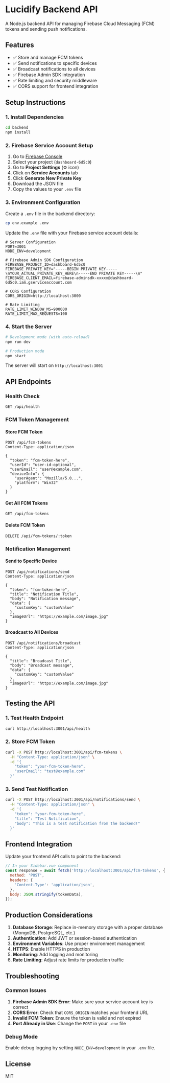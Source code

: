 # Lucidify Backend API

A Node.js backend API for managing Firebase Cloud Messaging (FCM) tokens and sending push notifications.

## Features

- ✅ Store and manage FCM tokens
- ✅ Send notifications to specific devices
- ✅ Broadcast notifications to all devices
- ✅ Firebase Admin SDK integration
- ✅ Rate limiting and security middleware
- ✅ CORS support for frontend integration

## Setup Instructions

### 1. Install Dependencies

```bash
cd backend
npm install
```

### 2. Firebase Service Account Setup

1. Go to [Firebase Console](https://console.firebase.google.com/)
2. Select your project (`dashboard-6d5c0`)
3. Go to **Project Settings** (⚙️ icon)
4. Click on **Service Accounts** tab
5. Click **Generate New Private Key**
6. Download the JSON file
7. Copy the values to your `.env` file

### 3. Environment Configuration

Create a `.env` file in the backend directory:

```bash
cp env.example .env
```

Update the `.env` file with your Firebase service account details:

```env
# Server Configuration
PORT=3001
NODE_ENV=development

# Firebase Admin SDK Configuration
FIREBASE_PROJECT_ID=dashboard-6d5c0
FIREBASE_PRIVATE_KEY="-----BEGIN PRIVATE KEY-----\nYOUR_ACTUAL_PRIVATE_KEY_HERE\n-----END PRIVATE KEY-----\n"
FIREBASE_CLIENT_EMAIL=firebase-adminsdk-xxxxx@dashboard-6d5c0.iam.gserviceaccount.com

# CORS Configuration
CORS_ORIGIN=http://localhost:3000

# Rate Limiting
RATE_LIMIT_WINDOW_MS=900000
RATE_LIMIT_MAX_REQUESTS=100
```

### 4. Start the Server

```bash
# Development mode (with auto-reload)
npm run dev

# Production mode
npm start
```

The server will start on `http://localhost:3001`

## API Endpoints

### Health Check

```
GET /api/health
```

### FCM Token Management

#### Store FCM Token

```
POST /api/fcm-tokens
Content-Type: application/json

{
  "token": "fcm-token-here",
  "userId": "user-id-optional",
  "userEmail": "user@example.com",
  "deviceInfo": {
    "userAgent": "Mozilla/5.0...",
    "platform": "Win32"
  }
}
```

#### Get All FCM Tokens

```
GET /api/fcm-tokens
```

#### Delete FCM Token

```
DELETE /api/fcm-tokens/:token
```

### Notification Management

#### Send to Specific Device

```
POST /api/notifications/send
Content-Type: application/json

{
  "token": "fcm-token-here",
  "title": "Notification Title",
  "body": "Notification message",
  "data": {
    "customKey": "customValue"
  },
  "imageUrl": "https://example.com/image.jpg"
}
```

#### Broadcast to All Devices

```
POST /api/notifications/broadcast
Content-Type: application/json

{
  "title": "Broadcast Title",
  "body": "Broadcast message",
  "data": {
    "customKey": "customValue"
  },
  "imageUrl": "https://example.com/image.jpg"
}
```

## Testing the API

### 1. Test Health Endpoint

```bash
curl http://localhost:3001/api/health
```

### 2. Store FCM Token

```bash
curl -X POST http://localhost:3001/api/fcm-tokens \
  -H "Content-Type: application/json" \
  -d '{
    "token": "your-fcm-token-here",
    "userEmail": "test@example.com"
  }'
```

### 3. Send Test Notification

```bash
curl -X POST http://localhost:3001/api/notifications/send \
  -H "Content-Type: application/json" \
  -d '{
    "token": "your-fcm-token-here",
    "title": "Test Notification",
    "body": "This is a test notification from the backend!"
  }'
```

## Frontend Integration

Update your frontend API calls to point to the backend:

```javascript
// In your Sidebar.vue component
const response = await fetch('http://localhost:3001/api/fcm-tokens', {
  method: 'POST',
  headers: {
    'Content-Type': 'application/json',
  },
  body: JSON.stringify(tokenData),
});
```

## Production Considerations

1. **Database Storage**: Replace in-memory storage with a proper database (MongoDB, PostgreSQL, etc.)
2. **Authentication**: Add JWT or session-based authentication
3. **Environment Variables**: Use proper environment management
4. **HTTPS**: Enable HTTPS in production
5. **Monitoring**: Add logging and monitoring
6. **Rate Limiting**: Adjust rate limits for production traffic

## Troubleshooting

### Common Issues

1. **Firebase Admin SDK Error**: Make sure your service account key is correct
2. **CORS Error**: Check that `CORS_ORIGIN` matches your frontend URL
3. **Invalid FCM Token**: Ensure the token is valid and not expired
4. **Port Already in Use**: Change the `PORT` in your `.env` file

### Debug Mode

Enable debug logging by setting `NODE_ENV=development` in your `.env` file.

## License

MIT
